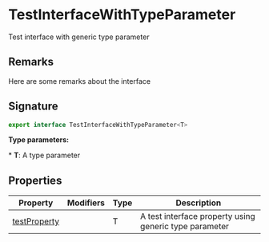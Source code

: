 
# TestInterfaceWithTypeParameter

Test interface with generic type parameter

## Remarks

Here are some remarks about the interface

## Signature

```typescript
export interface TestInterfaceWithTypeParameter<T> 
```
<b>Type parameters:</b> 

\* <b>T</b>: A type parameter


## Properties

|  Property | Modifiers | Type | Description |
|  --- | --- | --- | --- |
|  [testProperty](docs/simple-suite-test/testinterfacewithtypeparameter-testproperty-propertysignature) |  | T | A test interface property using generic type parameter |

